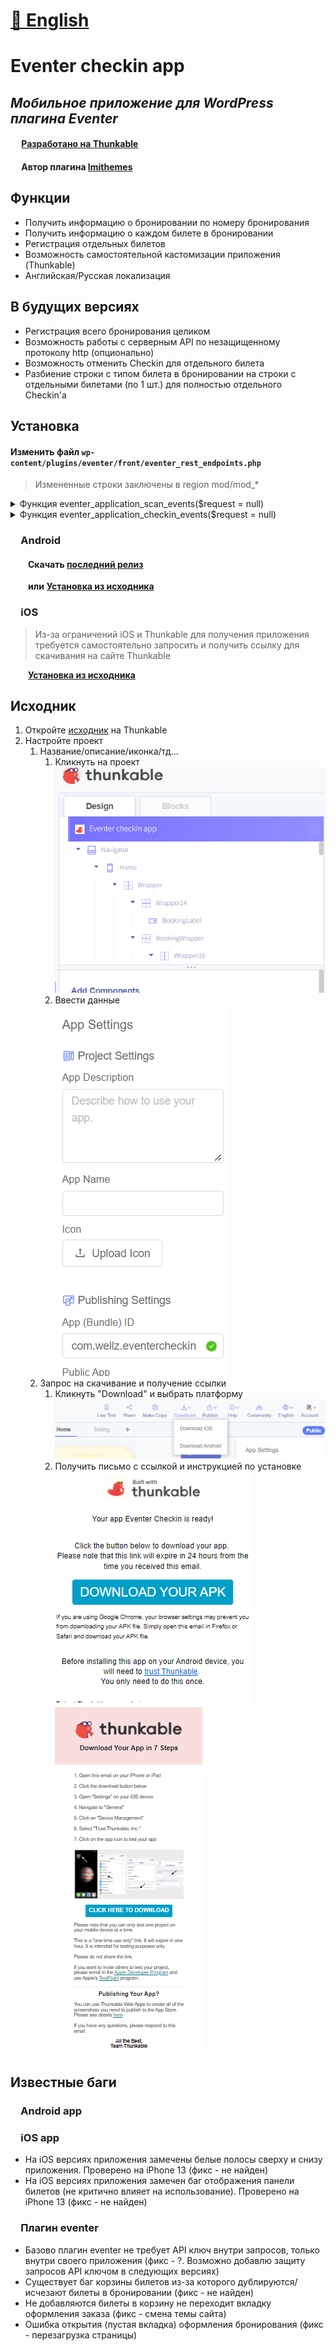 # [📘 English](https://github.com/Wel-lz/Eventer-checkIn-app/blob/main/README.md)

# Eventer checkin app

## _Мобильное приложение для WordPress плагина Eventer_
#### &emsp; [Разработано на Thunkable](https://thunkable.com)
#### &emsp; Автор плагина [Imithemes](https://eventer.imithemes.com/) 


## Функции

- Получить информацию о бронировании по номеру бронирования
- Получить информацию о каждом билете в бронировании
- Регистрация отдельных билетов
- Возможность самостоятельной кастомизации приложения (Thunkable)
- Английская/Русская локализация

## В будущих версиях
- Регистрация всего бронирования целиком
- Возможность работы с серверным API по незащищенному протоколу http (опционально)
- Возможность отменить Checkin для отдельного билета
- Разбиение строки с типом билета в бронировании на строки с отдельными билетами (по 1 шт.) для полностью отдельного Checkin'а

## Установка

#### Изменить файл `wp-content/plugins/eventer/front/eventer_rest_endpoints.php`

> Измененные строки заключены в region mod/mod_*

<details>
   <summary>Функция eventer_application_scan_events($request = null)</summary>

    function eventer_application_scan_events($request = null)
    {
        $parameters = $request->get_json_params();
        $event = (isset($parameters['event'])) ? $parameters['event'] : '';
        $date = (isset($parameters['date'])) ? $parameters['date'] : '';
        $code = (isset($parameters['code'])) ? $parameters['code'] : '';
        if ($code != '') {
            $codes = explode("-", $code);
            $code = $codes[0];
        }
        $message = '';
        if ($event == "") {
            $message = "Sorry, there are no events to show here.";
        }
        if (date_i18n('Y-m-d', strtotime($date)) < date_i18n('Y-m-d')) {
            $message = "please select date in future";
        }
        if ($code == "") {
            $message = "No barcode found";
        }
        $registrant = eventer_get_registrant_details("id", $code);
        $eventers = array('ID' => "", 'Title' => "", 'Date' => "", 'name' => "", 'email' => "", "status" => "", "amount" => "");
        //$message = "Sorry, no details found";
        if ($registrant) {
            $registrant_email = $registrant->email;
            $ticket_id = $registrant->id;
            $amount = $registrant->amount;
            $username = $registrant->username;
            $status = $registrant->status;
            $event_date = $registrant->eventer_date;
            $event_id = $registrant->eventer;
            $user = unserialize($registrant->user_system);
            $tickets = (isset($user['tickets'])) ? $user['tickets'] : '';
            $woo = "";
            if (!empty($tickets)) {
                foreach ($tickets as $ticket) {
                    $event_woo = $ticket['event'];
                    $date_woo = $ticket['date'];
    
                    if ($event_woo == $event && date_i18n("Y-m-d", strtotime($date)) == date_i18n("Y-m-d", $date_woo)) {
                        $woo = "1";
                        break;
                    }
                    $test = (isset($parameters['test'])) ? $parameters['test'] : '';
                    if ($test != "") {
                        $woo = "2";
                        break;
                    }
                }
            }
            if ($woo == "2") {
                $tickets_info = [];
                foreach ($tickets as $ticket) {
                    if (!in_array($ticket['event'], array_keys($tickets_info))) {
                        $tickets_info[$ticket['event']] = [];
                    }
                    //
                    //$get_key = get_option('eventer-android-app-api-key');
                    //
                    $tickets_info[$ticket['event']][] = [
                        'ticket_id' => $ticket['id'],
                        'event_name' => get_the_title($ticket['event']),
                        'ticket_type' => $ticket['type'],
                        'ticket_name' => $ticket['ticket'],
                        'ticket_date' => date('d-m-Y', $ticket['date']),
                        'quantity' => $ticket['quantity'],
                        'ckechin' => $ticket['checkin']
                    ];
                }
                $eventers = array(
                    'ID' => $ticket_id,
                    'name' => $username,
                    'email' => $registrant_email,
                    "status" => $status,
                    "amount" => $amount,
                    'tickets_data' => $tickets_info
                );
            } elseif ($woo == "1") {
                $eventers = array('ID' => $ticket_id, 'Title' => get_the_title($event), 'Date' => date_i18n("Y-m-d", strtotime($date)), 'name' => $username, 'email' => $registrant_email, "status" => $status, "amount" => $amount);
            } elseif ($event_date == date_i18n('Y-m-d', strtotime($date)) && $event_id == $event) {
                $eventers = array('ID' => $ticket_id, 'Title' => get_the_title($event), 'Date' => date_i18n("Y-m-d", strtotime($date)), 'name' => $username, 'email' => $registrant_email, "status" => $status, "amount" => $amount);
            } else {
                $eventers = array('ID' => "", 'Title' => "", 'Date' => "", 'name' => "", 'email' => "", "status" => "", "amount" => "");
                $message = "Sorry, ticket do not mach with the selected event";
            }
        } else {
            $eventers = array('ID' => "abcd", 'Title' => "", 'Date' => "", 'name' => "", 'email' => "", "status" => "", "amount" => "");
            $message = "Sorry, no details found";
        }
        $response = array("scan" => $eventers, "msg" => $message);
    
        return rest_ensure_response($response);
    }
</details>

<details>
  <summary>Функция eventer_application_checkin_events($request = null)</summary>

    function eventer_application_checkin_events($request = null)
    {
        $parameters = $request->get_json_params();
        $registrant = (isset($parameters['registrant'])) ? $parameters['registrant'] : '';
        $woocommerce_events = eventer_get_settings('eventer_enable_woocommerce_ticketing');
        $registrants = eventer_get_registrant_details('id', $registrant);
        if ($woocommerce_events == 'on') {
            $tickets_updated = array();
            $ticket_exist = $date_verify = $proceed_further = '';
            $user_system = unserialize($registrants->user_system);
            $tickets = (isset($user_system['tickets'])) ? $user_system['tickets'] : array();
            if (!empty($tickets)) {
    #region mod
                if (isset($parameters['mod'])) {
                    $id_tickets_to_checkin = (isset($parameters['id_tickets_to_checkin'])) ? $parameters['id_tickets_to_checkin'] : '';
                    if ($id_tickets_to_checkin != '') {
                        foreach ($tickets as $ticket) {
                            if (in_array($ticket['id'], $id_tickets_to_checkin)) {
                                $check_checkin_status = (isset($ticket['checkin'])) ? $ticket['checkin'] : '';
                                $ticket['checkin'] = $ticket['checkin_date'] = '';
                                $ticket_exist = '1';
                                $date_verify = '1';
                                if ($ticket_exist != '' && $date_verify != '') {
                                    $proceed_further = '1';
                                    $ticket['checkin'] = '1';
                                    $ticket['checkin_date'] = date_i18n('Y-m-d H:i:s');
                                    $tickets_updated[] = $ticket;
                                }
    
                            } else {
                                $tickets_updated[] = $ticket;
                            }
                        }
                        if ($proceed_further != '' && $check_checkin_status == '') {
                            $user_system['tickets'] = $tickets_updated;
                            eventer_update_registrant_details(array('user_system' => serialize($user_system)), $registrant, array("%s", "%s"));
                            $msg = "Successfully check-in";
                        } elseif ($check_checkin_status != '') {
                            $msg = "This ticket is already checked in";
                        }
                    }
                } else {
    #endregion
                    foreach ($tickets as $ticket) {
                        $check_checkin_status = (isset($ticket['checkin'])) ? $ticket['checkin'] : '';
                        $ticket['checkin'] = $ticket['checkin_date'] = '';
                        $ticket_exist = '1';
                        $date_verify = '1';
                        if ($ticket_exist != '' && $date_verify != '') {
                            $proceed_further = '1';
                            $ticket['checkin'] = '1';
                            $ticket['checkin_date'] = date_i18n('Y-m-d H:i:s');
                            $tickets_updated[] = $ticket;
                        }
                    }
                    if ($proceed_further != '' && $check_checkin_status == '') {
                        $user_system['tickets'] = $tickets_updated;
                        eventer_update_registrant_details(array('user_system' => serialize($user_system)), $registrant, array("%s", "%s"));
                        $msg = "Successfully check-in";
                    } elseif ($check_checkin_status != '') {
                        $msg = "This ticket is already checked in";
                    }
    # region mod end bracket
                }
    # endregion
            } else {
                $msg = "It seems the ticket is not related to the details you submiited above.";
            }
        } else {
            $user_system = unserialize($registrants->user_system);
            if (isset($user_system['checkin']) && $user_system['checkin'] == '1') {
                $msg = "This ticket is already checked in";
            } else {
                $user_system['checkin'] = "1";
                $user_system['checkin_date'] = date_i18n('Y-m-d H:i:s');
                eventer_update_registrant_details(array('user_system' => serialize($user_system)), $registrant, array("%s", "%s"));
                $msg = "Successfully check-in";
            }
        }
        $response = array("scan" => "", "msg" => $msg);
    
        return rest_ensure_response($response);
    }

</details>

### &emsp;Android
#### &emsp;&emsp;Скачать [последний релиз](#)

&emsp;&emsp;**или**
[**Установка из исходника**](#исходник)

### &emsp;iOS
> Из-за ограничений iOS и Thunkable для получения приложения требуется самостоятельно запросить и получить ссылку для скачивания на сайте Thunkable

&emsp;&emsp;[**Установка из исходника**](#исходник)


## Исходник
1. Откройте [исходник](https://x.thunkable.com/projectPage/626118094be1eb00112ea4e8) на Thunkable
1. Настройте проект
   1. Название/описание/иконка/тд...
      1. Кликнуть на проект<br>![img.png](img/img.png)
      2. Ввести данные<br>![img_1.png](img/img_1.png)
   2. Запрос на скачивание и получение ссылки
      1. Кликнуть "Download" и выбрать платформу<br>![img_2.png](img/img_2.png)
      2. Получить письмо с ссылкой и инструкцией по установке<br>![img_3.png](img/img_3.png)<br>![img_4.png](img/img_4.png)

## Известные баги
### &emsp;Android app


### &emsp;iOS app
- На iOS версиях приложения замечены белые полосы сверху и снизу приложения. Проверено на iPhone 13 (фикс - не найден)
- На iOS версиях приложения замечен баг отображения панели билетов (не критично влияет на использование). Проверено на iPhone 13 (фикс - не найден)

### &emsp;Плагин eventer
- Базово плагин eventer не требует API ключ внутри запросов, только внутри своего приложения (фикс - ?. Возможно добавлю защиту запросов API ключом в следующих версиях)
- Существует баг корзины билетов из-за которого дублируются/исчезают билеты в бронировании (фикс - не найден)
- Не добавляются билеты в корзину не переходит вкладку оформления заказа (фикс - смена темы сайта)
- Ошибка открытия (пустая вкладка) оформления бронирования (фикс - перезагрузка страницы) 
